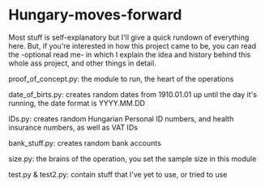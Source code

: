 # Hungary-moves-forward
Most stuff is self-explanatory but I'll give a quick rundown of everything here.
  But, if you're interested in how this project came to be, you can read the -optional read me- in which I explain the idea and history behind this whole ass project, and other things in detail. 

proof_of_concept.py:
  the module to run, the heart of the operations

date_of_birts.py:
  creates random dates from 1910.01.01 up until the day it's running, the date format is YYYY.MM.DD

IDs.py:
  creates random Hungarian Personal ID numbers, and health insurance numbers, as well as VAT IDs

bank_stuff.py:
  creates random bank accounts

size.py:
  the brains of the operation, you set the sample size in this module

test.py & test2.py:
  contain stuff that I've yet to use, or tried to use
